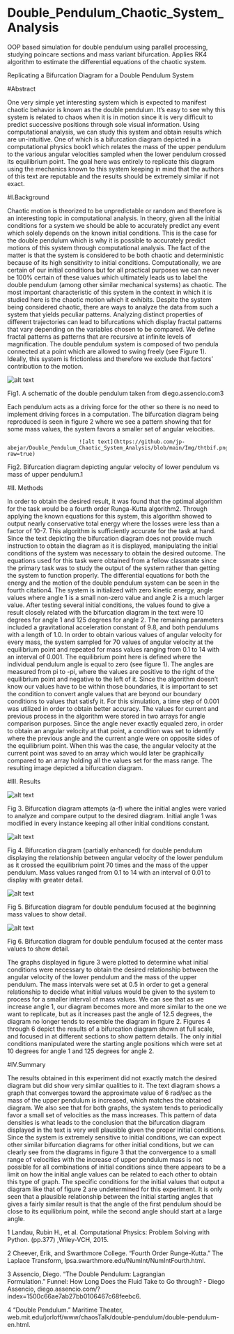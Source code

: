 # Double_Pendulum_Chaotic_System_Analysis
OOP based simulation for double pendulum using parallel processing, studying poincare sections and mass variant bifurcation. Applies RK4 algorithm to estimate the differential equations of the chaotic system.

Replicating a Bifurcation Diagram for a Double Pendulum System

#Abstract
	
One very simple yet interesting system which is expected to manifest chaotic behavior is known as the double pendulum. It’s easy to see why this system is related to chaos when it is in motion since it is very difficult to predict successive positions through sole visual information. Using computational analysis, we can study this system and obtain results which are un-intuitive. One of which is a bifurcation diagram depicted in a computational physics book1 which relates the mass of the upper pendulum to the various angular velocities sampled when the lower pendulum crossed its equilibrium point. The goal here was entirely to replicate this diagram using the mechanics known to this system keeping in mind that the authors of this text are reputable and the results should be extremely similar if not exact.

#I.Background

Chaotic motion is theorized to be unpredictable or random and therefore is an interesting topic in computational analysis. In theory, given all the initial conditions for a system we should be able to accurately predict any event which solely depends on the known initial conditions. This is the case for the double pendulum which is why it is possible to accurately predict motions of this system through computational analysis. The fact of the matter is that the system is considered to be both chaotic and deterministic because of its high sensitivity to initial conditions. Computationally, we are certain of our initial conditions but for all practical purposes we can never be 100% certain of these values which ultimately leads us to label the double pendulum (among other similar mechanical systems) as chaotic. 
The most important characteristic of this system in the context in which it is studied here is the chaotic motion which it exhibits. Despite the system being considered chaotic, there are ways to analyze the data from such a system that yields peculiar patterns. Analyzing distinct properties of different trajectories can lead to bifurcations which display fractal patterns that vary depending on the variables chosen to be compared. We define fractal patterns as patterns that are recursive at infinite levels of magnification. 
The double pendulum system is composed of two pendula connected at a point which are allowed to swing freely (see Figure 1). Ideally, this system is frictionless and therefore we exclude that factors’ contribution to the motion. 

![alt text](https://github.com/jp-abejar/Double_Pendulum_Chaotic_System_Analysis/blob/main/Img/dp_diagram.png?raw=true)

Fig1. A schematic of the double pendulum taken from diego.assencio.com3

Each pendulum acts as a driving force for the other so there is no need to implement driving forces in a computation. The bifurcation diagram being reproduced is seen in figure 2 where we see a pattern showing that for some mass values, the system favors a smaller set of angular velocities.



                           ![alt text](https://github.com/jp-abejar/Double_Pendulum_Chaotic_System_Analysis/blob/main/Img/thtbif.png?raw=true)

Fig2. Bifurcation diagram depicting angular velocity of lower pendulum vs mass of upper pendulum.1




#II. Methods

In order to obtain the desired result, it was found that the optimal algorithm for the task would be a fourth order Runga-Kutta algorithm2. Through applying the known equations for this system, this algorithm showed to output nearly conservative total energy where the losses were less than a factor of 10-7. This algorithm is sufficiently accurate for the task at hand.  Since the text depicting the bifurcation diagram does not provide much instruction to obtain the diagram as it is displayed, manipulating the initial conditions of the system was necessary to obtain the desired outcome. The equations used for this task were obtained from a fellow classmate since the primary task was to study the output of the system rather than getting the system to function properly. The differential equations for both the energy and the motion of the double pendulum system can be seen in the fourth citation4. 
The system is initialized with zero kinetic energy, angle values where angle 1 is a small non-zero value and angle 2 is a much larger value. After testing several initial conditions, the values found to give a result closely related with the bifurcation diagram in the text were 10 degrees for angle 1 and 125 degrees for angle 2. The remaining parameters included a gravitational acceleration constant of 9.8, and both pendulums with a length of 1.0. In order to obtain various values of angular velocity for every mass, the system sampled for 70 values of angular velocity at the equilibrium point and repeated for mass values ranging from 0.1 to 14 with an interval of 0.001.  The equilibrium point here is defined where the individual pendulum angle is equal to zero (see figure 1). The angles are measured from pi to -pi, where the values are positive to the right of the equilibrium point and negative to the left of it. Since the algorithm doesn’t know our values have to be within those boundaries, it is important to set the condition to convert angle values that are beyond our boundary conditions to values that satisfy it. For this simulation, a time step of 0.001 was utilized in order to obtain better accuracy. The values for current and previous process in the algorithm were stored in two arrays for angle comparison purposes. Since the angle never exactly equaled zero, in order to obtain an angular velocity at that point, a condition was set to identify where the previous angle and the current angle were on opposite sides of the equilibrium point. When this was the case, the angular velocity at the current point was saved to an array which would later be graphically compared to an array holding all the values set for the mass range. The resulting image depicted a bifurcation diagram. 











#III. Results




![alt text](https://github.com/jp-abejar/Double_Pendulum_Chaotic_System_Analysis/blob/main/Img/bifmult.png?raw=true)

Fig 3. Bifurcation diagram attempts (a-f) where the initial angles were varied to analyze and compare output to the desired diagram. Initial angle 1 was modified in every instance keeping all other initial conditions constant. 


![alt text](https://github.com/jp-abejar/Double_Pendulum_Chaotic_System_Analysis/blob/main/Img/bif.png?raw=true)

Fig 4. Bifurcation diagram (partially enhanced) for double pendulum displaying the relationship between angular velocity of the lower pendulum as it crossed the equilibrium point 70 times and the mass of the upper pendulum. Mass values ranged from 0.1 to 14 with an interval of 0.01 to display with greater detail.

![alt text](https://github.com/jp-abejar/Double_Pendulum_Chaotic_System_Analysis/blob/main/Img/bif2.png?raw=true)

Fig 5. Bifurcation diagram for double pendulum focused at the beginning mass values to show detail.


![alt text](https://github.com/jp-abejar/Double_Pendulum_Chaotic_System_Analysis/blob/main/Img/bif3.png?raw=true)

Fig 6. Bifurcation diagram for double pendulum focused at the center mass values to show detail.

The graphs displayed in figure 3 were plotted to determine what initial conditions were necessary to obtain the desired relationship between the angular velocity of the lower pendulum and the mass of the upper pendulum. The mass intervals were set at 0.5 in order to get a general relationship to decide what initial values would be given to the system to process for a smaller interval of mass values. We can see that as we increase angle 1, our diagram becomes more and more similar to the one we want to replicate, but as it increases past the angle of 12.5 degrees, the diagram no longer tends to resemble the diagram in figure 2. Figures 4 through 6 depict the results of a bifurcation diagram shown at full scale, and focused in at different sections to show pattern details. The only initial conditions manipulated were the starting angle positions which were set at 10 degrees for angle 1 and 125 degrees for angle 2. 



#IV.Summary

The results obtained in this experiment did not exactly match the desired diagram but did show very similar qualities to it. The text diagram shows a graph that converges toward the approximate value of 6 rad/sec as the mass of the upper pendulum is increased, which matches the obtained diagram. We also see that for both graphs, the system tends to periodically favor a small set of velocities as the mass increases. This pattern of data densities is what leads to the conclusion that the bifurcation diagram displayed in the text is very well plausible given the proper initial conditions. Since the system is extremely sensitive to initial conditions, we can expect other similar bifurcation diagrams for other initial conditions, but we can clearly see from the diagrams in figure 3 that the convergence to a small range of velocities with the increase of upper pendulum mass is not possible for all combinations of initial conditions since there appears to be a limit on how the initial angle values can be related to each other to obtain this type of graph. The specific conditions for the initial values that output a diagram like that of figure 2 are undetermined for this experiment. It is only seen that a plausible relationship between the initial starting angles that gives a fairly similar result is that the angle of the first pendulum should be close to its equilibrium point, while the second angle should start at a large angle.





1 Landau, Rubin H., et al. Computational Physics: Problem Solving with Python. (pp.377) ,Wiley-VCH, 2015.

2 Cheever, Erik, and Swarthmore College. “Fourth Order Runge-Kutta.” The Laplace Transform, lpsa.swarthmore.edu/NumInt/NumIntFourth.html.

3 Assencio, Diego. “The Double Pendulum: Lagrangian Formulation.” Funnel: How Long Does the Fluid Take to Go through? - Diego Assencio, diego.assencio.com/?index=1500c66ae7ab27bb0106467c68feebc6.


4 “Double Pendulum.” Maritime Theater, web.mit.edu/jorloff/www/chaosTalk/double-pendulum/double-pendulum-en.html.

